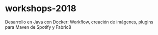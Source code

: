 # workshops-2018
Desarrollo en Java con Docker: Workflow, creación de imágenes, plugins para Maven de Spotify y Fabric8
